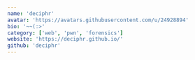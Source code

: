 ```yaml
---
name: 'deciphr'
avatar: 'https://avatars.githubusercontent.com/u/24928894'
bio: '~~(:>'
category: ['web', 'pwn', 'forensics']
website: 'https://deciphr.github.io/'
github: 'deciphr'
---
```

